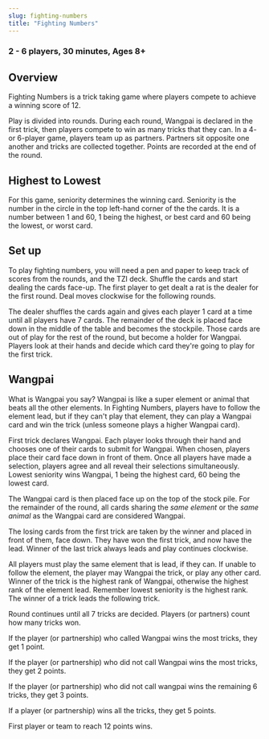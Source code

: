 ```yaml
---
slug: fighting-numbers
title: "Fighting Numbers"
---
```


### 2 - 6 players, 30 minutes, Ages 8+

<div id="overview">

## Overview
Fighting Numbers is a trick taking game where players compete to achieve a winning score of 12. 

Play is divided into rounds. During each round, Wangpai is declared in the first trick, then players compete to win as many tricks that they can. In a 4- or 6-player game, players team up as partners. Partners sit opposite one another and tricks are collected together. Points are recorded at the end of the round.


## Highest to Lowest

For this game, seniority determines the winning card. Seniority is the number in the circle in the top left-hand corner of the the cards. It is a number between 1 and 60, 1 being the highest, or best card and 60 being the lowest, or worst card.

## Set up

To play fighting numbers, you will need a pen and paper to keep track of scores from the rounds, and the TZI deck. Shuffle the cards and start dealing the cards face-up. The first player to get dealt a rat is the dealer for the first round. Deal moves clockwise for the following rounds.

The dealer shuffles the cards again and gives each player 1 card at a time until all players have 7 cards. The remainder of the deck is placed face down in the middle of the table and becomes the stockpile. Those cards are out of play for the rest of the round, but become a holder for Wangpai. Players look at their hands and decide which card they're going to play for the first trick.

## Wangpai

What is Wangpai you say? Wangpai is like a super element or animal that beats all the other elements. In Fighting Numbers, players have to follow the element lead, but if they can't play that element, they can play a Wangpai card and win the trick (unless someone plays a higher Wangpai card).

First trick declares Wangpai. 
Each player looks through their hand and chooses one of their cards to submit for Wangpai. When chosen, players place their card face down in front of them. Once all players have made a selection, players agree and all reveal their selections simultaneously. Lowest seniority wins Wangpai, 1 being the highest card, 60 being the lowest card.

The Wangpai card is then placed face up on the top of the stock pile. For the remainder of the round, all cards sharing the *same element* or the *same animal* as the Wangpai card are considered Wangpai. 

The losing cards from the first trick are taken by the winner and placed in front of them, face down. They have won the first trick, and now have the lead. Winner of the last trick always leads and play continues clockwise. 

All players must play the same element that is lead, if they can. If unable to follow the element, the player may Wangpai the trick, or play any other card. Winner of the trick is the highest rank of Wangpai, otherwise the highest rank of the element lead. Remember lowest seniority is the highest rank. The winner of a trick leads the following trick.

Round continues until all 7 tricks are decided. Players (or partners) count how many tricks won.

If the player (or partnership) who called Wangpai wins the most tricks, they get 1 point. 

If the player (or partnership) who did not call Wangpai wins the most tricks, they get 2 points. 

If the player (or partnership) who did not call wangpai wins the remaining 6 tricks, they get 3 points.

If a player (or partnership) wins all the tricks, they get 5 points.

First player or team to reach 12 points wins.
